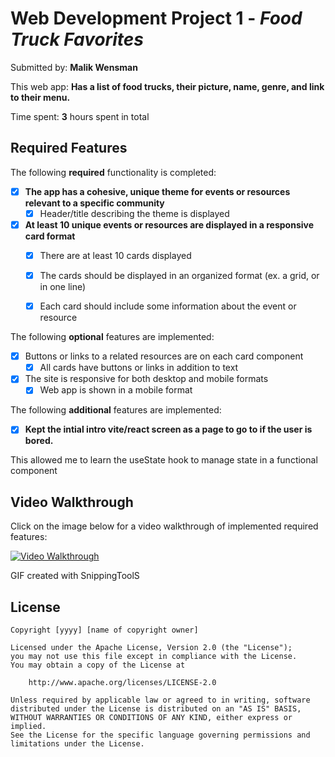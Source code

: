 # Web Development Project 1 - *Food Truck Favorites*

Submitted by: **Malik Wensman**

This web app: **Has a list of food trucks, their picture, name, genre, and link to their menu.**

Time spent: **3** hours spent in total

## Required Features

The following **required** functionality is completed:

- [X] **The app has a cohesive, unique theme for events or resources relevant to a specific community**
  - [X] Header/title describing the theme is displayed
- [X] **At least 10 unique events or resources are displayed in a responsive card format**
  - [X] There are at least 10 cards displayed 
  - [X] The cards should be displayed in an organized format (ex. a grid, or in one line)
  - [X] Each card should include some information about the event or resource


The following **optional** features are implemented:

- [X] Buttons or links to a related resources are on each card component
  - [X] All cards have buttons or links in addition to text
- [X] The site is responsive for both desktop and mobile formats
  - [X] Web app is shown in a mobile format

The following **additional** features are implemented:

* [X] **Kept the intial intro vite/react screen as a page to go to if the user is bored.**

This allowed me to learn the useState hook to manage state in a functional component

## Video Walkthrough

Click on the image below for a video walkthrough of implemented required features:

[![Video Walkthrough](https://img.youtube.com/vi/N00ojN9x84M/0.jpg)](https://youtu.be/N00ojN9x84M)

<!-- Replace this with whatever GIF tool you used! -->
GIF created with SnippingToolS

## License

    Copyright [yyyy] [name of copyright owner]

    Licensed under the Apache License, Version 2.0 (the "License");
    you may not use this file except in compliance with the License.
    You may obtain a copy of the License at

        http://www.apache.org/licenses/LICENSE-2.0

    Unless required by applicable law or agreed to in writing, software
    distributed under the License is distributed on an "AS IS" BASIS,
    WITHOUT WARRANTIES OR CONDITIONS OF ANY KIND, either express or implied.
    See the License for the specific language governing permissions and
    limitations under the License.